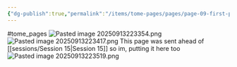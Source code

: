 ```yaml
---
{"dg-publish":true,"permalink":"/items/tome-pages/pages/page-09-first-puzzle/"}
---
```


#tome_pages
![Pasted image 20250913223354.png](/img/user/items/tome%20pages/image%20files/Pasted%20image%2020250913223354.png)![Pasted image 20250913223417.png](/img/user/items/tome%20pages/image%20files/Pasted%20image%2020250913223417.png)
This page was sent ahead of [[sessions/Session 15\|Session 15]] so im, putting it here too![Pasted image 20250913223519.png](/img/user/items/tome%20pages/image%20files/Pasted%20image%2020250913223519.png) 